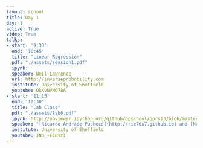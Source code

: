 ```yaml
---
layout: school
title: Day 1
day: 1
active: True
video: True
talks:
- start: '9:30'
  end: '10:45'
  title: "Linear Regression"
  pdf: "./assets/session1.pdf"
  ipynb: 
  speaker: Neil Lawrence
  url: http://inverseprobability.com
  institute: University of Sheffield
  youtube: QkXvNVMO78A
- start: '11:15'
  end: '12:30'
  title: "Lab Class"
  pdf: "./assets/lab0.pdf"
  ipynb: http://nbviewer.ipython.org/github/gpschool/gprs13/blob/master/lab0_gprs13.ipynb
  speaker: "[Ricardo Andrade Pacheco](http://ric70x7.github.io) and [Neil Lawrence](http://inverseprobability.com)"
  institute: University of Sheffield
  youtube: JNu_-E1NszI
---
```

